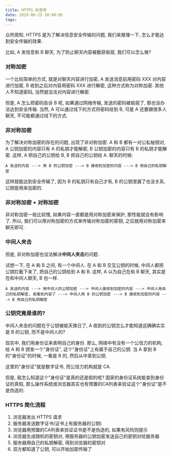 ```yaml
---
title: HTTPS 的思考
date: 2019-06-25 10:49:05
tags:
---
```


众所周知, HTTPS 是为了解决信息安全传输的问题, 我们来推理一下, 怎么才能达到安全传输的效果.

比如, A 发信息和 B 聊天, 为了防止聊天内容被截获偷窥, 我们可以怎么做?

### 对称加密

一个比较简单的方式, 就是对聊天内容进行加密, A 发送消息前用密码 XXX 对内容进行加密, B 收到之后对内容用密码 XXX 进行解密, 这种方式称为对称加密. 其他人不知道密码, 当然就没法对内容进行解密.

但是, A 怎么把密码告诉 B 呢, 如果通过网络传输, 发送的密码被偷窥了, 那也没办法达到安全传输. 当然, A 可以通过线下的方式将密码给到 B, 可是 A 还要跟很多人聊天, 不可能都通过线下的方式.


### 非对称加密

为了解决对称加密的存在的问题, 出现了非对称加密. A 和 B 都有一对公私秘钥对, A 公钥加密的内容只有 A 的私钥才能解密, B 公钥加密的内容只有 B 的私钥才能解密. 这样, A 把自己的公钥给 B, B 把自己的公钥给 A. 聊天的时候:

`A 发送的内容 ---> 用 B 的公钥加密 ---> B 接收到加密的内容 ---> B 用自己的私钥解密`

这样就能达到安全传输了, 因为 B 的私钥只有自己才有, B 的公钥泄漏了也没关系, 公钥是用来加密的. 

### 非对称加密 + 对称加密

非对称加密一般比较慢, 如果内容一直都是用对称加密来保护, 那性能就会有影响了. 所以, 我们可以用对称加密的方式来传输对称加密的密钥, 之后就用对称加密来聊天即可.

### 中间人夹击

但是, 非对称加密也没法解决**中间人夹击**的问题.

试想一下, 在 A 和 B 之间, 有一个中间人. 在 A 和 B 交互公钥的时候, 中间人都把公钥拦截下来了, 把自己的公钥给到 A 和 B. 这样, A 以为自己在和 B 聊天, 其实是在和中间人聊天, B 也一样.

`A 发送的内容 ---> 用中间人的公钥加密 ---> 中间人接收到加密的内容 ---> 中间人用自己的私钥解密, 偷看到内容了 ---> 中间人用 B 的公钥加密 ---> B 接收到加密的内容 ---> B 用自己的私钥解密`

### 公钥究竟是谁的?

中间人夹击的问题在于公钥被偷天换日了, A 收到的公钥怎么才能知道这确确实实是 B 的公钥, 而不是中间人的?

现实中, 我们用身份证来表明自己的身份. 那么, 网络中有没有一个公信力的机构, 给 A 和 B 颁发一个"身份证", 这个"身份证"上有属于自己的公钥. 当 A 拿到 B 的"身份证"的时候, 一看是 B 的, 然后从中拿到公钥.

这里的"身份证"就是数字证书, 而公信力机构就是 CA.

但是, 我怎么知道这个"身份证"是真的还是假的呢? 国家的身份证系统能查到身份证的真假, 那么操作系统或浏览器其实也有预置的CA列表来验证这个"身份证"是不是伪造的.

### HTTPS 简化流程

1. 浏览器发出 HTTPS 请求
2. 服务器发送数字证书(证书上有服务器的公钥)
3. 浏览器用预置的CA列表来验证证书是不是伪造的, 如果有风险则提示
4. 浏览器生成随机的密钥对, 用服务器的公钥加密发送自己的密钥对给服务器
5. 服务器用自己的私钥解密, 得到浏览器的密钥对
6. 双方都知道了公钥, 可以开始加密传输了


